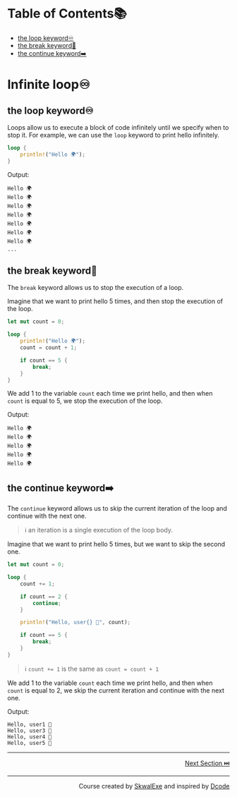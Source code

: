# Table of Contents📚

- [the loop keyword♾️](#the-loop-keyword️)
- [the break keyword🛑](#the-break-keyword)
- [the continue keyword➡️](#the-continue-keyword️)

# Infinite loop♾️

## the loop keyword♾️

Loops allow us to execute a block of code infinitely until we specify when to stop it.
For example, we can use the `loop` keyword to print hello infinitely.

```rust
loop {
    println!("Hello 🌍");
}
```

Output:

```
Hello 🌍
Hello 🌍
Hello 🌍
Hello 🌍
Hello 🌍
Hello 🌍
Hello 🌍
...
```

## the break keyword🛑

The `break` keyword allows us to stop the execution of a loop.

Imagine that we want to print hello 5 times, and then stop the execution of the loop.

```rust
let mut count = 0;

loop {
    println!("Hello 🌍");
    count = count + 1;

    if count == 5 {
        break;
    }
}
```

We add 1 to the variable `count` each time we print hello, and then when `count` is equal to 5, we stop the execution of the loop.

Output:

```
Hello 🌍
Hello 🌍
Hello 🌍
Hello 🌍
Hello 🌍
```

## the continue keyword➡️

The `continue` keyword allows us to skip the current iteration of the loop and continue with the next one.

> ℹ️ an iteration is a single execution of the loop body.

Imagine that we want to print hello 5 times, but we want to skip the second one.

```rust
let mut count = 0;

loop {
    count += 1;

    if count == 2 {
        continue;
    }

    println!("Hello, user{} 👋", count);

    if count == 5 {
        break;
    }
}
```

> ℹ️ `count += 1` is the same as `count = count + 1`

We add 1 to the variable `count` each time we print hello, and then when `count` is equal to 2, we skip the current iteration and continue with the next one.

Output:

```
Hello, user1 👋
Hello, user3 👋
Hello, user4 👋
Hello, user5 👋
```

---

<p align="right"><a href="../while-loops">Next Section ⏭️</a></p>

---

<p align="right">Course created by <a href="https://github.com/SkwalExe/" target="_blank">SkwalExe</a> and inspired by <a href="https://www.youtube.com/watch?v=vOMJlQ5B-M0&list=PLVvjrrRCBy2JSHf9tGxGKJ-bYAN_uDCUL" target="_blank">Dcode</a></p>